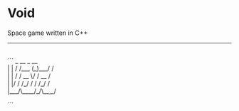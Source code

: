 # Void
Space game written in C++
<hr/>
<br/>
´´´
     _    __      _     __<br/>
    | |  / /___  (_)___/ /<br/>
    | | / / __ \/ / __  / <br/>
    | |/ / /_/ / / /_/ /  <br/>
    |___/\____/_/\__,_/   <br/>
                     
´´´

